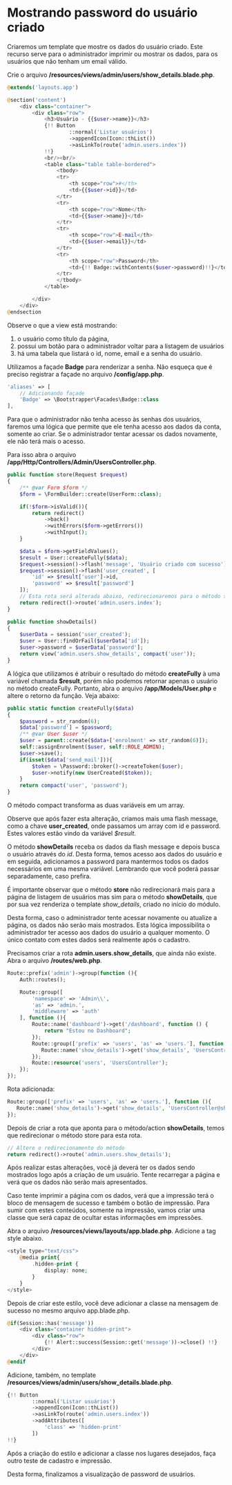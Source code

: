 # Mostrando password do usuário criado

Criaremos um template que mostre os dados do usuário criado. Este recurso serve para o administrador imprimir ou mostrar os dados, para os usuários que não tenham um email válido.

Crie o arquivo **/resources/views/admin/users/show_details.blade.php**.

```php
@extends('layouts.app')

@section('content')
    <div class="container">
        <div class="row">
            <h3>Usuário - {{$user->name}}</h3>
            {!! Button
                    ::normal('Listar usuários')
                    ->appendIcon(Icon::thList())
                    ->asLinkTo(route('admin.users.index'))
            !!}
            <br/><br/>
            <table class="table table-bordered">
                <tbody>
                <tr>
                    <th scope="row">#</th>
                    <td>{{$user->id}}</td>
                </tr>
                <tr>
                    <th scope="row">Nome</th>
                    <td>{{$user->name}}</td>
                </tr>
                <tr>
                    <th scope="row">E-mail</th>
                    <td>{{$user->email}}</td>
                </tr>
                <tr>
                    <th scope="row">Password</th>
                    <td>{!! Badge::withContents($user->password)!!}</td>
                </tr>
                </tbody>
            </table>

        </div>
    </div>
@endsection
```

Observe o que a view está mostrando:

 1. o usuário como título da página, 
 2. possui um botão para o administrador voltar para a listagem de usuários 
 3. há uma tabela que listará o id, nome, email e a senha do usuário.

Utilizamos a façade **Badge** para renderizar a senha. Não esqueça que é preciso registrar a façade no arquivo **/config/app.php**.

```php
'aliases' => [
	// Adicionando façade
    'Badge' => \Bootstrapper\Facades\Badge::class
],
```

Para que o administrador não tenha acesso às senhas dos usuários, faremos uma lógica que permite que ele tenha acesso aos dados da conta, somente ao criar. Se o administrador tentar acessar os dados novamente, ele não terá mais o acesso.

Para isso abra o arquivo **/app/Http/Controllers/Admin/UsersController.php**.

```php
public function store(Request $request)
{
    /** @var Form $form */
    $form = \FormBuilder::create(UserForm::class);

    if(!$form->isValid()){
        return redirect()
            ->back()
            ->withErrors($form->getErrors())
            ->withInput();
    }

    $data = $form->getFieldValues();
    $result = User::createFully($data);
    $request->session()->flash('message', 'Usuário criado com sucesso');
    $request->session()->flash('user_created', [
        'id' => $result['user']->id,
        'password' => $result['password']
    ]);
    // Esta rota será alterada abaixo, redirecionaremos para o método showDetails
    return redirect()->route('admin.users.index');
}

public function showDetails()
{
    $userData = session('user_created');
    $user = User::findOrFail($userData['id']);
    $user->password = $userData['password'];
    return view('admin.users.show_details', compact('user'));
}
```

A lógica que utilizamos é atribuir o resultado do método **createFully** à uma variável chamada **$result**, porém não podemos retornar apenas o usuário no método createFully. Portanto, abra o arquivo **/app/Models/User.php** e altere o retorno da função. Veja abaixo:

```php
public static function createFully($data)
{
    $password = str_random(6);
    $data['password'] = $password;
    /** @var User $user */
    $user = parent::create($data+['enrolment' => str_random(6)]);
    self::assignEnrolment($user, self::ROLE_ADMIN);
    $user->save();
    if(isset($data['send_mail'])){
        $token = \Password::broker()->createToken($user);
        $user->notify(new UserCreated($token));
    }
    return compact('user', 'password');
}
```

O método compact transforma as duas variáveis em um array.

Observe que após fazer esta alteração, criamos mais uma flash message, como a chave **user_created**, onde passamos um array com id e password. Estes valores estão vindo da variável *$result*.

O método **showDetails** receba os dados da flash message e depois busca o usuário através do *id*. Desta forma, temos acesso aos dados do usuário e em seguida, adicionamos a password para mantermos todos os dados necessários em uma mesma variável. Lembrando que você poderá passar separadamente, caso prefira.

É importante observar que o método **store** não redirecionará mais para a página de listagem de usuários mas sim para o método **showDetails**, que por sua vez renderiza o template *show_details*, criado no início do módulo.

Desta forma, caso o administrador tente acessar novamente ou atualize a página, os dados não serão mais mostrados. Esta lógica impossibilita o administrador ter acesso aos dados do usuário a qualquer momento. O único contato com estes dados será realmente após o cadastro.

Precisamos criar a rota **admin.users.show_details**, que ainda não existe. Abra o arquivo **/routes/web.php**.

```php
Route::prefix('admin')->group(function (){
    Auth::routes();

    Route::group([
        'namespace' => 'Admin\\',
        'as' => 'admin.',
        'middleware' => 'auth'
    ], function (){
        Route::name('dashboard')->get('/dashboard', function () {
            return "Estou no Dashboard";
        });
        Route::group(['prefix' => 'users', 'as' => 'users.'], function (){
           Route::name('show_details')->get('show_details', 'UsersController@showDetails'); 
        });
        Route::resource('users', 'UsersController');
    });
});
```

Rota adicionada:

```php
Route::group(['prefix' => 'users', 'as' => 'users.'], function (){
   Route::name('show_details')->get('show_details', 'UsersController@showDetails'); 
});
```

Depois de criar a rota que aponta para o método/action **showDetails**, temos que redirecionar o método store para esta rota.

```php
// Altere o redirecionamento do método
return redirect()->route('admin.users.show_details');
```

Após realizar estas alterações, você já deverá ter os dados sendo mostrados logo após a criação de um usuário. Tente recarregar a página e verá que os dados não serão mais apresentados.

Caso tente imprimir a página com os dados, verá que a impressão terá o bloco de mensagem de sucesso e também o botão de impressão. Para sumir com estes conteúdos, somente na impressão, vamos criar uma classe que será capaz de ocultar estas informações em impressões.

Abra o arquivo **/resources/views/layouts/app.blade.php**. Adicione a tag style abaixo.

```php
<style type="text/css">
    @media print{
        .hidden-print {
            display: none;
        }
    }
</style>
```

Depois de criar este estilo, você deve adicionar a classe na mensagem de sucesso no mesmo arquivo app.blade.php.

```php
@if(Session::has('message'))
    <div class="container hidden-print">
        <div class="row">
            {!! Alert::success(Session::get('message'))->close() !!}
        </div>
    </div>
@endif
```

Adicione, também, no template **/resources/views/admin/users/show_details.blade.php**.

```php
{!! Button
        ::normal('Listar usuários')
        ->appendIcon(Icon::thList())
        ->asLinkTo(route('admin.users.index'))
        ->addAttributes([
            'class' => 'hidden-print'
        ])
!!}
```

Após a criação do estilo e adicionar a classe nos lugares desejados, faça outro teste de cadastro e impressão.

Desta forma, finalizamos a visualização de password de usuários.